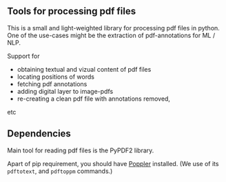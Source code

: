 ## Tools for processing pdf files

This is a small and light-weighted library for processing pdf files in python.
One of the use-cases might be the extraction of pdf-annotations for ML / NLP.

Support for

* obtaining textual and vizual content of pdf files
* locating positions of words
* fetching pdf annotations
* adding digital layer to image-pdfs
* re-creating a clean pdf file with annotations removed,

etc

## Dependencies

Main tool for reading pdf files is the PyPDF2 library.

Apart of pip requirement, you should have [Poppler](https://poppler.freedesktop.org/) installed. (We use of its `pdftotext`, and `pdftoppm` commands.)
